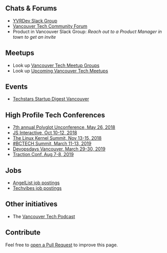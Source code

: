 ## Chats & Forums

* [YVRDev Slack Group](http://yvrdev.com)
* [Vancouver Tech Community Forum](https://community.vancouvertech.com)
* Product in Vancouver Slack Group: _Reach out to a Product Manager in town to get an invite_

## Meetups

* Look up [Vancouver Tech Meetup Groups](https://www.meetup.com/find/tech/?allMeetups=false&radius=50&userFreeform=Vancouver%2C+BC&mcId=z867442&mcName=Vancouver%2C+British+Columbia%2C+CA&sort=default&eventFilter=mysugg)
* Look up [Upcoming Vancouver Tech Meetups](https://www.meetup.com/find/events/tech/?allMeetups=false&radius=50&userFreeform=Vancouver%2C+BC&mcId=z867442&mcName=Vancouver%2C+British+Columbia%2C+CA&eventFilter=mysugg)

## Events

* [Techstars Startup Digest Vancouver](https://www.startupdigest.com/digests/vancouver)

## High Profile Tech Conferences

* [7th annual Polyglot Unconference, May 26, 2018](http://www.polyglotconf.com/)
* [JS Interactive, Oct 10-12, 2018](https://events.linuxfoundation.org/events/js-interactive-2018/)
* [The Linux Kernel Summit, Nov 13-15, 2018](https://events.linuxfoundation.org/events/linux-kernel-summit-2018/)
* [#BCTECH Summit, March 11-13, 2019](https://bctechsummit.ca/)
* [Devopsdays Vancouver, March 29-30, 2019](https://www.devopsdays.org/events/2019-vancouver/welcome/)
* [Traction Conf, Aug 7-8, 2019](https://www.tractionconf.io/)

## Jobs

* [AngelList job postings](https://angel.co/vancouver/jobs)
* [Techvibes job postings](https://jobs.techvibes.com/)

## Other initiatives

* The [Vancouver Tech Podcast](http://www.vancouvertechpodcast.ca/)

## Contribute

Feel free to [open a Pull Request](https://github.com/vancouvertechcom/www.vancouvertech.com/edit/master/README.md) to improve this page.
